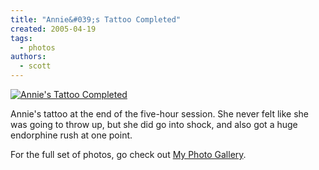 ```yaml
---
title: "Annie&#039;s Tattoo Completed"
created: 2005-04-19
tags:
  - photos
authors:
  - scott
---
```


[![Annie's Tattoo Completed](/images/IMG_1948.JPG)](http://spaceninja.local/gallery/annies-tattoo/IMG_1948.JPG "Annie's Tattoo Completed")

Annie's tattoo at the end of the five-hour session. She never felt like she was going to throw up, but she did go into shock, and also got a huge endorphine rush at one point.

For the full set of photos, go check out [My Photo Gallery](http://spaceninja.local/gallery/annies-tattoo/).
